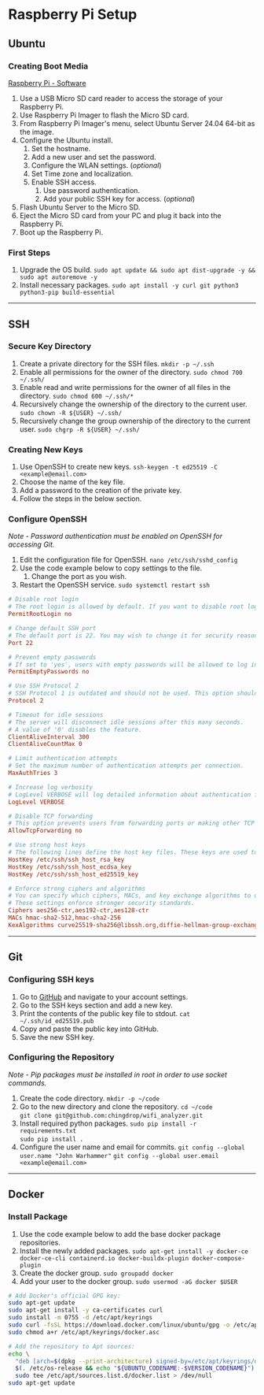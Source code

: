 # Raspberry Pi Setup

## Ubuntu

### Creating Boot Media

[Raspberry Pi - Software](https://www.raspberrypi.com/software/)

1. Use a USB Micro SD card reader to access the storage of your Raspberry Pi.
2. Use Raspberry Pi Imager to flash the Micro SD card.
3. From Raspberry Pi Imager's menu, select Ubuntu Server 24.04 64-bit as the image.
4. Configure the Ubuntu install.
    1. Set the hostname.
    2. Add a new user and set the password.
    3. Configure the WLAN settings. (*optional*)
    4. Set Time zone and localization.
    5. Enable SSH access.
        1. Use password authentication.
        2. Add your public SSH key for access. (*optional*)
5. Flash Ubuntu Server to the Micro SD.
6. Eject the Micro SD card from your PC and plug it back into the Raspberry Pi.
7. Boot up the Raspberry Pi.

### First Steps

1. Upgrade the OS build.
    `sudo apt update && sudo apt dist-upgrade -y && sudo apt autoremove -y`
2. Install necessary packages.
    `sudo apt install -y curl git python3 python3-pip build-essential`

* * *

## SSH

### Secure Key Directory

1. Create a private directory for the SSH files.
    `mkdir -p ~/.ssh`
2. Enable all permissions for the owner of the directory.
    `sudo chmod 700 ~/.ssh/`
3. Enable read and write permissions for the owner of all files in the directory.
    `sudo chmod 600 ~/.ssh/*`
4. Recursively change the ownership of the directory to the current user.
    `sudo chown -R ${USER} ~/.ssh/`
5. Recursively change the group ownership of the directory to the current user.
    `sudo chgrp -R ${USER} ~/.ssh/`

### Creating New Keys

1. Use OpenSSH to create new keys.
    `ssh-keygen -t ed25519 -C <example@email.com>`
2. Choose the name of the key file.
3. Add a password to the creation of the private key.
4. Follow the steps in the below section.

### Configure OpenSSH

*Note - Password authentication must be enabled on OpenSSH for accessing Git.*

1. Edit the configuration file for OpenSSH.
    `nano /etc/ssh/sshd_config`
2. Use the code example below to copy settings to the file.
    1. Change the port as you wish.
3. Restart the OpenSSH service.
    `sudo systemctl restart ssh`

```ini
# Disable root login
# The root login is allowed by default. If you want to disable root login, set this to 'no'.
PermitRootLogin no

# Change default SSH port
# The default port is 22. You may wish to change it for security reasons.
Port 22

# Prevent empty passwords
# If set to 'yes', users with empty passwords will be allowed to log in.
PermitEmptyPasswords no

# Use SSH Protocol 2
# SSH Protocol 1 is outdated and should not be used. This option should always be set to '2'.
Protocol 2

# Timeout for idle sessions
# The server will disconnect idle sessions after this many seconds. 
# A value of '0' disables the feature.
ClientAliveInterval 300
ClientAliveCountMax 0

# Limit authentication attempts
# Set the maximum number of authentication attempts per connection.
MaxAuthTries 3

# Increase log verbosity
# LogLevel VERBOSE will log detailed information about authentication failures, useful for debugging.
LogLevel VERBOSE

# Disable TCP forwarding
# This option prevents users from forwarding ports or making other TCP connections through the SSH server.
AllowTcpForwarding no

# Use strong host keys
# The following lines define the host key files. These keys are used to identify the server.
HostKey /etc/ssh/ssh_host_rsa_key
HostKey /etc/ssh/ssh_host_ecdsa_key
HostKey /etc/ssh/ssh_host_ed25519_key

# Enforce strong ciphers and algorithms
# You can specify which ciphers, MACs, and key exchange algorithms to use.
# These settings enforce stronger security standards.
Ciphers aes256-ctr,aes192-ctr,aes128-ctr
MACs hmac-sha2-512,hmac-sha2-256
KexAlgorithms curve25519-sha256@libssh.org,diffie-hellman-group-exchange-sha256
```

* * *

## Git

### Configuring SSH keys

1. Go to [GitHub](https://github.com) and navigate to your account settings.
2. Go to the SSH keys section and add a new key.
3. Print the contents of the public key file to stdout.
    `cat ~/.ssh/id_ed25519.pub`
4. Copy and paste the public key into GitHub.
5. Save the new SSH key.

### Configuring the Repository

*Note - Pip packages must be installed in root in order to use socket commands.*

1. Create the code directory.
    `mkdir -p ~/code`
2. Go to the new directory and clone the repository.
    `cd ~/code`  
    `git clone git@github.com:chingdrop/wifi_analyzer.git`
3. Install required python packages.
    `sudo pip install -r requirements.txt`  
    `sudo pip install .`
4. Configure the user name and email for commits.
    `git config --global user.name "John Warhammer"`
    `git config --global user.email <example@email.com>`

* * *

## Docker

### Install Package

1. Use the code example below to add the base docker package repositories.
2. Install the newly added packages.
    `sudo apt-get install -y docker-ce docker-ce-cli containerd.io docker-buildx-plugin docker-compose-plugin`
3. Create the docker group.
    `sudo groupadd docker`
4. Add your user to the docker group.
    `sudo usermod -aG docker $USER`

``` bash
# Add Docker's official GPG key:
sudo apt-get update
sudo apt-get install -y ca-certificates curl
sudo install -m 0755 -d /etc/apt/keyrings
sudo curl -fsSL https://download.docker.com/linux/ubuntu/gpg -o /etc/apt/keyrings/docker.asc
sudo chmod a+r /etc/apt/keyrings/docker.asc

# Add the repository to Apt sources:
echo \
  "deb [arch=$(dpkg --print-architecture) signed-by=/etc/apt/keyrings/docker.asc] https://download.docker.com/linux/ubuntu \
  $(. /etc/os-release && echo "${UBUNTU_CODENAME:-$VERSION_CODENAME}") stable" | \
  sudo tee /etc/apt/sources.list.d/docker.list > /dev/null
sudo apt-get update
```
